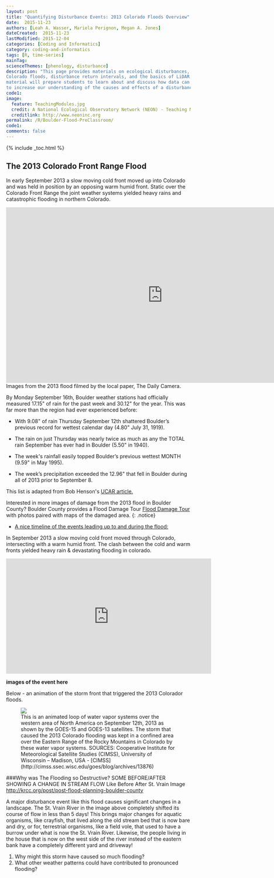 ```yaml
---
layout: post
title: "Quantifying Disturbance Events: 2013 Colorado Floods Overview"
date:  2015-11-23
authors: [Leah A. Wasser, Mariela Perignon, Megan A. Jones]
dateCreated:  2015-11-23
lastModified: 2015-12-04
categories: [Coding and Informatics]
category: coding-and-informatics
tags: [R, time-series]
mainTag:
scienceThemes: [phenology, disturbance]
description: "This page provides materials on ecological disturbances, the 2013 
Colorado floods, disturbance return intervals, and the basics of LiDAR.  This 
material will prepare students to learn about and discuss how data can be used 
to increase our understanding of the causes and effects of a disturbance event."
code1:
image:
  feature: TeachingModules.jpg
  credit: A National Ecological Observatory Network (NEON) - Teaching Module
  creditlink: http://www.neoninc.org
permalink: /R/Boulder-Flood-PreClassroom/
code1: 
comments: false
---
```


{% include _toc.html %}

## The 2013 Colorado Front Range Flood

In early September 2013 a slow moving cold front moved up into Colorado and was
held in position by an opposing warm humid front. Static over the Colorado Front
Range the joint weather systems yielded heavy rains and catastrophic
flooding in northern Colorado.

<iframe width="854" height="480" src="https://www.youtube.com/embed/O4avdwvilFs" frameborder="0" allowfullscreen></iframe>
Images from the 2013 flood filmed by the local paper, The Daily Camera. 


By Monday September 16th, Boulder weather stations had officially measured
17.15" of rain for the past week and 30.12" for the year.  This was far more
than the region had ever experienced before:

* With 9.08" of rain Thursday September 12th shattered Boulder’s previous record for wettest calendar day (4.80" July 31, 1919).

* The rain on just Thursday was nearly twice as much as any the TOTAL rain
September has ever had in Boulder (5.50" in 1940).

* The week's rainfall easily topped Boulder’s previous wettest MONTH (9.59" in
May 1995).

* The week’s precipitation exceeded the 12.96" that fell in Boulder during all
of 2013 prior to September 8.

This list is adapted from Bob Henson's <a href="https://www2.ucar.edu/atmosnews/perspective/10250/inside-colorado-deluge" target="_blank"> UCAR article.</a>

Interested in more images of damage from the 2013 flood in Boulder County? 
Boulder County provides a Flood Damage Tour <a href="http://bouldercounty.maps.arcgis.com/apps/MapTour/index.html?appid=69e8c069dd20438dbfaf0ca327c6b918&webmap=3de6761bed8c4335b24ea3108e912d57" target="_blank"> Flood Damage Tour</a> 
with photos paired with maps of the damaged area. {: .notice}


* <a href="http://coflood2013.colostate.edu/timeline_impacts.html" target="_blank">A nice timeline of the events leading up to and during the flood:</a>

In September 2013 a slow moving cold front moved through Colorado, intersecting 
with a warm humid front. The clash between the cold and warm fronts yielded 
heavy rain & devastating flooding in colorado.


<iframe width="560" height="315" src="https://www.youtube.com/embed/XwbdAJGvj_o" frameborder="0" allowfullscreen></iframe>

**images of the event here**


Below - an animation of the storm front that triggered the 2013 Colorador floods.

<figure>
<a href="https://en.wikipedia.org/wiki/2013_Colorado_floods#/media/File:North_American_Water_Vapor_Systems.gif">
    <img src="https://upload.wikimedia.org/wikipedia/commons/9/97/North_American_Water_Vapor_Systems.gif"></a>
    <figcaption>This is an animated loop of water vapor systems over the western 
    area of North America on September 12th, 2013 as shown by the GOES-15 and 
    GOES-13 satellites. The storm that caused the 2013 Colorado flooding was 
    kept in a confined area over the Eastern Range of the Rocky Mountains in 
    Colorado by these water vapor systems. SOURCES: Cooperative Institute for
    Meteorological Satellite Studies (CIMSS), University of Wisconsin – Madison,
    USA -
    [CIMSS](http://cimss.ssec.wisc.edu/goes/blog/archives/13876)</figcaption>

</figure>





###Why was The Flooding so Destructive? 
SOME BEFORE/AFTER SHOWING A CHANGE IN STREAM FLOW Like Before After St. Vrain Image  
http://krcc.org/post/post-flood-planning-boulder-county  

A major disturbance event like this flood causes significant changes in a 
landscape.  The St. Vrain River in the image above completely shifted its course
of flow in less than 5 days! This brings major changes for aquatic organisms, 
like crayfish, that lived along the old stream bed that is now bare and dry, or 
for, terrestrial organisms, like a field vole, that used to have a burrow under 
what is now the St. Vrain River.  Likewise, the people living in the house that 
is now on the west side of the river instead of the eastern bank have a 
completely different yard and driveway!  

1. Why might this storm have caused so much flooding? 
2. What other weather patterns could have contributed to pronounced flooding? 
